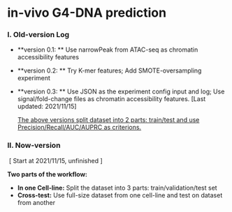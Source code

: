 # in-vivo G4-DNA prediction

### I. Old-version Log

- **version 0.1: ** Use narrowPeak from ATAC-seq as chromatin accessibility features

- **version 0.2: ** Try K-mer features; Add SMOTE-oversampling experiment

- **version 0.3: **  Use JSON as the experiment config input and log; Use signal/fold-change files as chromatin accessibility features. [Last updated: 2021/11/15]

  <u>The above versions split dataset into 2 parts: train/test and use Precision/Recall/AUC/AUPRC as criterions.</u>



### II. Now-version

​	[ Start at 2021/11/15, unfinished ]

**Two parts of the workflow:**

- **In one Cell-line:** Split the dataset into 3 parts: train/validation/test set
- **Cross-test:** Use full-size dataset from one cell-line and test on dataset from another

